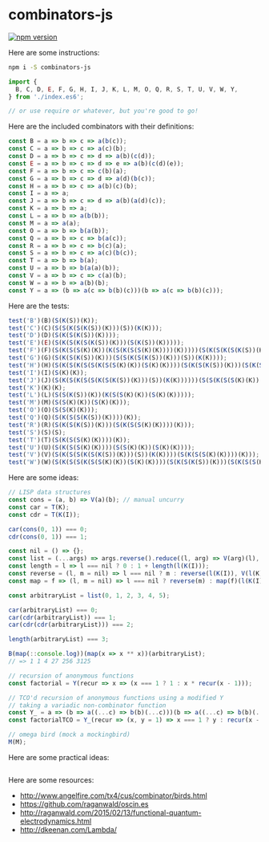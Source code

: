 # combinators-js

[![npm version](https://badge.fury.io/js/combinators-js.svg)](http://badge.fury.io/js/combinators-js)

Here are some instructions:

```bash
npm i -S combinators-js
```

```javascript
import {
  B, C, D, E, F, G, H, I, J, K, L, M, O, Q, R, S, T, U, V, W, Y,
} from './index.es6';

// or use require or whatever, but you're good to go!
```

Here are the included combinators with their definitions:

```javascript
const B = a => b => c => a(b(c));
const C = a => b => c => a(c)(b);
const D = a => b => c => d => a(b)(c(d));
const E = a => b => c => d => e => a(b)(c(d)(e));
const F = a => b => c => c(b)(a);
const G = a => b => c => d => a(d)(b(c));
const H = a => b => c => a(b)(c)(b);
const I = a => a;
const J = a => b => c => d => a(b)(a(d)(c));
const K = a => b => a;
const L = a => b => a(b(b));
const M = a => a(a);
const O = a => b => b(a(b));
const Q = a => b => c => b(a(c));
const R = a => b => c => b(c)(a);
const S = a => b => c => a(c)(b(c));
const T = a => b => b(a);
const U = a => b => b(a(a)(b));
const V = a => b => c => c(a)(b);
const W = a => b => a(b)(b);
const Y = a => (b => a(c => b(b)(c)))(b => a(c => b(b)(c)));
```

Here are the tests:

```javascript
test('B')(B)(S(K(S))(K));
test('C')(C)(S(S(K(S(K(S))(K)))(S))(K(K)));
test('D')(D)(S(K(S(K(S))(K))));
test('E')(E)(S(K(S(K(S(K(S))(K)))(S(K(S))(K)))));
test('F')(F)(S(K(S(S(K)(K))(K(S(K(S(S(K)(K))))(K)))))(S(K(S(K(S(K(S))(K)))(S(K(S))(K))))(S(K(S(S(K)(K))))(K))));
test('G')(G)(S(K(S(K(S))(K)))(S(S(K(S(K(S))(K)))(S))(K(K))));
test('H')(H)(S(K(S(K(S(S(K(S(S(K)(K))(S(K)(K))))(S(K(S(K(S))(K)))(S(K(S(S(K)(K))))(K))))))(K)))(S(K(S(S(K(S(K(S))(K)))(S))(K(K))))));
test('I')(I)(S(K)(K));
test('J')(J)(S(K(S(K(S(S(K(S(K(S))(K)))(S))(K(K))))))(S(S(K(S(S(K)(K))(S(K)(K))))(S(K(S(K(S))(K)))(S(K(S(S(K)(K))))(K))))(K(S(K(S(S(K(S(K(S))(K)))(S))(K(K))))(S(K(S(K(S(K(S))(K)))(S(K(S))(K)))))))));
test('K')(K)(K);
test('L')(L)(S(S(K(S))(K))(K(S(S(K)(K))(S(K)(K)))));
test('M')(M)(S(S(K)(K))(S(K)(K)));
test('O')(O)(S(S(K)(K)));
test('Q')(Q)(S(K(S(S(K(S))(K))))(K));
test('R')(R)(S(K(S(K(S))(K)))(S(K(S(S(K)(K))))(K)));
test('S')(S)(S);
test('T')(T)(S(K(S(S(K)(K))))(K));
test('U')(U)(S(K(S(S(K)(K))))(S(S(K)(K))(S(K)(K))));
test('V')(V)(S(K(S(S(K(S(K(S))(K)))(S))(K(K))))(S(K(S(S(K)(K))))(K)));
test('W')(W)(S(K(S(S(K(S(S(K)(K))(S(K)(K))))(S(K(S(K(S))(K)))(S(K(S(S(K)(K))))(K))))))(K));
```

Here are some ideas:

```javascript
// LISP data structures
const cons = (a, b) => V(a)(b); // manual uncurry
const car = T(K);
const cdr = T(K(I));

car(cons(0, 1)) === 0;
cdr(cons(0, 1)) === 1;

const nil = () => {};
const list = (...args) => args.reverse().reduce((l, arg) => V(arg)(l), nil);
const length = l => l === nil ? 0 : 1 + length(l(K(I)));
const reverse = (l, m = nil) => l === nil ? m : reverse(l(K(I)), V(l(K))(m));
const map = f => (l, m = nil) => l === nil ? reverse(m) : map(f)(l(K(I)), V(f(l(K)))(m));

const arbitraryList = list(0, 1, 2, 3, 4, 5);

car(arbitraryList) === 0;
car(cdr(arbitraryList)) === 1;
car(cdr(cdr(arbitraryList))) === 2;

length(arbitraryList) === 3;

B(map(::console.log))(map(x => x ** x))(arbitraryList);
// => 1 1 4 27 256 3125

```

```javascript
// recursion of anonymous functions
const factorial = Y(recur => x => (x === 1 ? 1 : x * recur(x - 1)));

// TCO'd recursion of anonymous functions using a modified Y
// taking a variadic non-combinator function
const Y_ = a => (b => a((...c) => b(b)(...c)))(b => a((...c) => b(b)(...c)));
const factorialTCO = Y_(recur => (x, y = 1) => x === 1 ? y : recur(x - 1, x * y));
```

```javascript
// omega bird (mock a mockingbird)
M(M);
```

Here are some practical ideas:

```javascript

```

Here are some resources:

- http://www.angelfire.com/tx4/cus/combinator/birds.html
- https://github.com/raganwald/oscin.es
- http://raganwald.com/2015/02/13/functional-quantum-electrodynamics.html
- http://dkeenan.com/Lambda/
